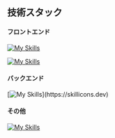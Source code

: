 ## 技術スタック
#### フロントエンド
[![My Skills](https://skillicons.dev/icons?i=js,ts,react,nextjs)](https://skillicons.dev)  

[![My Skills](https://skillicons.dev/icons?i=tailwind)](https://skillicons.dev)

#### バックエンド
[![My Skills](https://skillicons.dev/icons?i=go,)](https://skillicons.dev)

#### その他
[![My Skills](https://skillicons.dev/icons?i=docker,firebase)](https://skillicons.dev)
